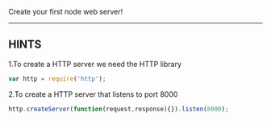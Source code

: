Create your first node web server!

-----------------------------

## HINTS

1.To create a HTTP server we need the HTTP library
```js
var http = require('http');
```
2.To create a HTTP server that listens to port 8000
```js
http.createServer(function(request,response){}).listen(8000);
```
